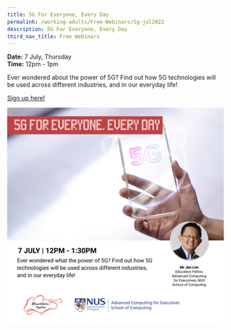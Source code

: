```yaml
---
title: 5G For Everyone, Every Day
permalink: /working-adults/Free-Webinars/5g-jul2022
description: 5G For Everyone, Every Day
third_nav_title: Free Webinars
---
```

**Date:** 7 July, Thursday
<br> **Time:** 12pm - 1pm

Ever wondered about the power of 5G? Find out how 5G technologies will be used across different industries, and in our everyday life!

[Sign up here!](https://go.gov.sg/wa-5gforeveryone-jul22)

![Free webinar on 5g technology for working adults](/images/Jul%202022/7%20Jul_WA.jpeg)